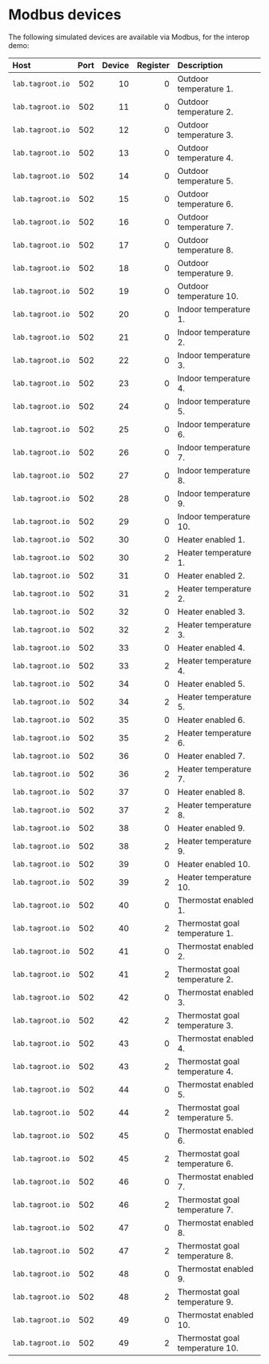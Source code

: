 Modbus devices
================

The following simulated devices are available via Modbus, for the interop demo:

| Host             | Port | Device | Register | Description                    |
|:-----------------|-----:|-------:|---------:|:-------------------------------|
| `lab.tagroot.io` |  502 |     10 |        0 | Outdoor temperature 1.         |
| `lab.tagroot.io` |  502 |     11 |        0 | Outdoor temperature 2.         |
| `lab.tagroot.io` |  502 |     12 |        0 | Outdoor temperature 3.         |
| `lab.tagroot.io` |  502 |     13 |        0 | Outdoor temperature 4.         |
| `lab.tagroot.io` |  502 |     14 |        0 | Outdoor temperature 5.         |
| `lab.tagroot.io` |  502 |     15 |        0 | Outdoor temperature 6.         |
| `lab.tagroot.io` |  502 |     16 |        0 | Outdoor temperature 7.         |
| `lab.tagroot.io` |  502 |     17 |        0 | Outdoor temperature 8.         |
| `lab.tagroot.io` |  502 |     18 |        0 | Outdoor temperature 9.         |
| `lab.tagroot.io` |  502 |     19 |        0 | Outdoor temperature 10.        |
| `lab.tagroot.io` |  502 |     20 |        0 | Indoor temperature 1.          |
| `lab.tagroot.io` |  502 |     21 |        0 | Indoor temperature 2.          |
| `lab.tagroot.io` |  502 |     22 |        0 | Indoor temperature 3.          |
| `lab.tagroot.io` |  502 |     23 |        0 | Indoor temperature 4.          |
| `lab.tagroot.io` |  502 |     24 |        0 | Indoor temperature 5.          |
| `lab.tagroot.io` |  502 |     25 |        0 | Indoor temperature 6.          |
| `lab.tagroot.io` |  502 |     26 |        0 | Indoor temperature 7.          |
| `lab.tagroot.io` |  502 |     27 |        0 | Indoor temperature 8.          |
| `lab.tagroot.io` |  502 |     28 |        0 | Indoor temperature 9.          |
| `lab.tagroot.io` |  502 |     29 |        0 | Indoor temperature 10.         |
| `lab.tagroot.io` |  502 |     30 |        0 | Heater enabled 1.              |
| `lab.tagroot.io` |  502 |     30 |        2 | Heater temperature 1.          |
| `lab.tagroot.io` |  502 |     31 |        0 | Heater enabled 2.              |
| `lab.tagroot.io` |  502 |     31 |        2 | Heater temperature 2.          |
| `lab.tagroot.io` |  502 |     32 |        0 | Heater enabled 3.              |
| `lab.tagroot.io` |  502 |     32 |        2 | Heater temperature 3.          |
| `lab.tagroot.io` |  502 |     33 |        0 | Heater enabled 4.              |
| `lab.tagroot.io` |  502 |     33 |        2 | Heater temperature 4.          |
| `lab.tagroot.io` |  502 |     34 |        0 | Heater enabled 5.              |
| `lab.tagroot.io` |  502 |     34 |        2 | Heater temperature 5.          |
| `lab.tagroot.io` |  502 |     35 |        0 | Heater enabled 6.              |
| `lab.tagroot.io` |  502 |     35 |        2 | Heater temperature 6.          |
| `lab.tagroot.io` |  502 |     36 |        0 | Heater enabled 7.              |
| `lab.tagroot.io` |  502 |     36 |        2 | Heater temperature 7.          |
| `lab.tagroot.io` |  502 |     37 |        0 | Heater enabled 8.              |
| `lab.tagroot.io` |  502 |     37 |        2 | Heater temperature 8.          |
| `lab.tagroot.io` |  502 |     38 |        0 | Heater enabled 9.              |
| `lab.tagroot.io` |  502 |     38 |        2 | Heater temperature 9.          |
| `lab.tagroot.io` |  502 |     39 |        0 | Heater enabled 10.             |
| `lab.tagroot.io` |  502 |     39 |        2 | Heater temperature 10.         |
| `lab.tagroot.io` |  502 |     40 |        0 | Thermostat enabled 1.          |
| `lab.tagroot.io` |  502 |     40 |        2 | Thermostat goal temperature 1. |
| `lab.tagroot.io` |  502 |     41 |        0 | Thermostat enabled 2.          |
| `lab.tagroot.io` |  502 |     41 |        2 | Thermostat goal temperature 2. |
| `lab.tagroot.io` |  502 |     42 |        0 | Thermostat enabled 3.          |
| `lab.tagroot.io` |  502 |     42 |        2 | Thermostat goal temperature 3. |
| `lab.tagroot.io` |  502 |     43 |        0 | Thermostat enabled 4.          |
| `lab.tagroot.io` |  502 |     43 |        2 | Thermostat goal temperature 4. |
| `lab.tagroot.io` |  502 |     44 |        0 | Thermostat enabled 5.          |
| `lab.tagroot.io` |  502 |     44 |        2 | Thermostat goal temperature 5. |
| `lab.tagroot.io` |  502 |     45 |        0 | Thermostat enabled 6.          |
| `lab.tagroot.io` |  502 |     45 |        2 | Thermostat goal temperature 6. |
| `lab.tagroot.io` |  502 |     46 |        0 | Thermostat enabled 7.          |
| `lab.tagroot.io` |  502 |     46 |        2 | Thermostat goal temperature 7. |
| `lab.tagroot.io` |  502 |     47 |        0 | Thermostat enabled 8.          |
| `lab.tagroot.io` |  502 |     47 |        2 | Thermostat goal temperature 8. |
| `lab.tagroot.io` |  502 |     48 |        0 | Thermostat enabled 9.          |
| `lab.tagroot.io` |  502 |     48 |        2 | Thermostat goal temperature 9. |
| `lab.tagroot.io` |  502 |     49 |        0 | Thermostat enabled 10.         |
| `lab.tagroot.io` |  502 |     49 |        2 | Thermostat goal temperature 10.|
